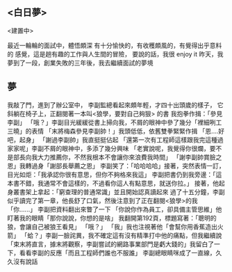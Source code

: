 ## <白日夢> 
<建置中>  

最近一輪輪的面試中，體悟頗深
有十分愉快的，有收穫頗風的，有覺得出乎意料的
感覺，這是趟有趣的工作與人生間的冒險，
要說的話，我很 enjoy it
昨天，我夢到了一段，創業失敗的三年後，我去繼續面試的夢境

## 夢

我敲了門，進到了辦公室中，
李副監總看起來頗年輕，才四十出頭歲的樣子，
它斜躺在椅子上，正翻閱著一本叫<狼學，要對自己夠狠> 的書
我抱拳作揖：「參見李副」
「哦？」李副目光緩緩從書上掃向我，不屑的眼神中參了幾分「裡細咧工三曉」的表情
「末將梅森參見李副帥！」我頭低低，依舊雙拳緊緊作揖
「恩....好吧，起身」
「謝過李副帥」我直挺挺佔起
「還第一次有工程師這樣跟我完這種過家家呢」李副不屑的眼神中，多添了幾分興味
「老實說呢，我覺得你很爛，要不是部長向我大力推薦你，不然我根本不會讓你來浪費我時間」
「謝李副帥賞臉之恩」我轉過身「謝部長舉薦之恩」
李副笑了：「哈哈哈哈」接著，突然表情一訂，目光如炬：「我承認你很有意思，但你不夠格來我這」
李副把書仍到我旁邊：「這本書不錯，我通常不會這樣的，不過看你這人有點意思，就送你拉。」
接著，他起身叢書架上拿起：「窮查理的普通常識」並且開始認真讀起來
過了十五分鐘，李副似乎讀完了第一章，他長舒了口氣，然後注意到了正在翻閱<狼學>的我
「你......」
李副把資料翻出來瞥了一下
「你說你作為員工，卻具備主管思維」他盯著我的眼睛「那你說說，你想的是啥」
我翻開第192頁，標題寫著：「聰明的狼，會讓自己被狼王看見」
「哦？」
「我」我也注視著他「會幫你用香蕉造出火箭」
「蛤？」李副一臉詫異，我不確定這有沒有精準打中他的痛點，但我繼續說
「束末將直言，據末將觀察，李副嘗試的網路事業部門是虧大錢的」我留白了一下，看看李副的反應「而且工程師們誰也不服誰」
李副總眼睛咪成了一直線，久久沒有說話



